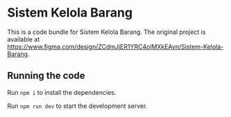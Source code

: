 
  # Sistem Kelola Barang

  This is a code bundle for Sistem Kelola Barang. The original project is available at https://www.figma.com/design/ZCdmJjER1YRC4olMXkEAyn/Sistem-Kelola-Barang.

  ## Running the code

  Run `npm i` to install the dependencies.

  Run `npm run dev` to start the development server.
  